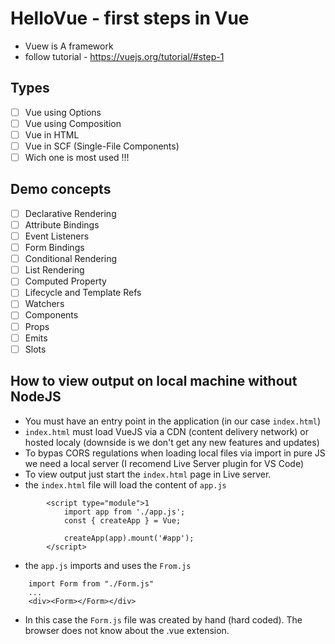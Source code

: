 # HelloVue - first steps in Vue
* Vuew is A framework 
* follow tutorial - https://vuejs.org/tutorial/#step-1

## Types
* [ ] Vue using Options
* [ ] Vue using Composition
* [ ] Vue in HTML
* [ ] Vue in SCF (Single-File Components)
* [ ] Wich one is most used !!!

## Demo concepts
* [ ] Declarative Rendering 
* [ ] Attribute Bindings 
* [ ] Event Listeners 
* [ ] Form Bindings 
* [ ] Conditional Rendering 
* [ ] List Rendering 
* [ ] Computed Property 
* [ ] Lifecycle and Template Refs 
* [ ] Watchers 
* [ ] Components 
* [ ] Props
* [ ] Emits 
* [ ] Slots 

## How to view output on local machine without NodeJS
* You must have an entry point in the application (in our case `index.html`)
* `index.html` must load VueJS via a CDN (content delivery network) or hosted localy (downside is we don't get any new features and updates)
* To bypas CORS regulations when loading local files via import in pure JS we need a local server (I recomend Live Server plugin for VS Code)
* To view output just start the `index.html` page in Live server.
* the `index.html` file will load the content of `app.js`
```
        <script type="module">1
            import app from './app.js';
            const { createApp } = Vue;

            createApp(app).mount('#app');
        </script>
```
* the `app.js` imports and uses the `From.js`
```
    import Form from "./Form.js"
    ...
    <div><Form></Form></div>
```
* In this case the `Form.js` file was created by hand (hard coded). The browser does not know about the .vue extension.
